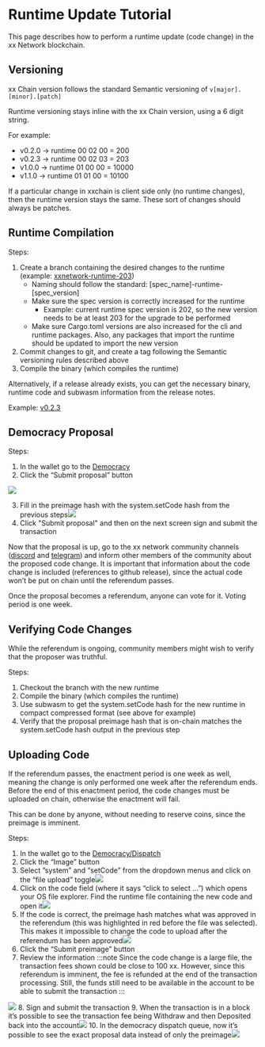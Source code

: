 # Runtime Update Tutorial
This page describes how to perform a runtime update (code change)
in the xx Network blockchain.

## Versioning

xx Chain version follows the standard Semantic versioning of
`v[major].[minor].[patch]`

Runtime versioning stays inline with the xx Chain version, using a 6
digit string.

For example:

-   v0.2.0 -> runtime 00 02 00 = 200
-   v0.2.3 -> runtime 00 02 03 = 203
-   v1.0.0 -> runtime 01 00 00 = 10000
-   v1.1.0 -> runtime 01 01 00 = 10100

If a particular change in xxchain is client side only (no runtime
changes), then the runtime version stays the same. These sort of changes
should always be patches.

## Runtime Compilation

Steps:

1.  Create a branch containing the desired changes to the runtime
    (example:
    [xxnetwork-runtime-203](https://github.com/xx-labs/xxchain/tree/xxnetwork-runtime-203))
    -   Naming should follow the standard:
        \[spec_name\]-runtime-\[spec_version\]
    -   Make sure the spec version is correctly increased for the
        runtime
        -   Example: current runtime spec version is 202, so the new version
            needs to be at least 203 for the upgrade to be performed
    -   Make sure Cargo.toml versions are also increased for the cli and
        runtime packages. Also, any packages that import the runtime
        should be updated to import the new version
2.  Commit changes to git, and create a tag following the Semantic
    versioning rules described above
3.  Compile the binary (which compiles the runtime)

Alternatively, if a release already exists, you can get the necessary
binary, runtime code and subwasm information from the release notes.

Example:
[v0.2.3](https://github.com/xx-labs/xxchain/releases/tag/v0.2.3)

## Democracy Proposal

Steps:

1.  In the wallet go to the
    [Democracy](https://wallet.xx.network/#/democracy)
2.  Click the “Submit proposal” button

![](@site/static/img/Screen_Shot_2022-04-26_at_2.06.27_PM.png)

3.  Fill in the preimage hash with the system.setCode hash from the
    previous steps![](@site/static/img/Screen_Shot_2022-04-26_at_2.07.48_PM.png)
4.  Click "Submit proposal" and then on the next screen sign and submit
    the transaction

Now that the proposal is up, go to the xx network community channels
([discord](https://discord.com/invite/Y8pCkbK) and
[telegram](https://t.me/xxnetwork)) and inform other members of the
community about the proposed code change. It is important that
information about the code change is included (references to github
release), since the actual code won’t be put on chain until the
referendum passes.

Once the proposal becomes a referendum, anyone can vote for it. Voting
period is one week.

## Verifying Code Changes

While the referendum is ongoing, community members might wish to verify
that the proposer was truthful.

Steps:

1.  Checkout the branch with the new runtime
2.  Compile the binary (which compiles the runtime)
3.  Use subwasm to get the system.setCode hash for the new runtime in
    compact compressed format (see above for example)
4.  Verify that the proposal preimage hash that is on-chain matches the
    system.setCode hash output in the previous step

## Uploading Code

If the referendum passes, the enactment period is one week as well,
meaning the change is only performed one week after the referendum ends.
Before the end of this enactment period, the code changes must be
uploaded on chain, otherwise the enactment will fail.

This can be done by anyone, without needing to reserve coins, since the
preimage is imminent.

Steps:

1.  In the wallet go to the
    [Democracy/Dispatch](https://wallet.xx.network/#/democracy/dispatch)
2.  Click the “Image” button
3.  Select ”system” and “setCode” from the dropdown menus and click on
    the “file upload” toggle![](@site/static/img/Screen_Shot_2022-04-26_at_2.19.45_PM.png)
4.  Click on the code field (where it says “click to select …”) which
    opens your OS file explorer. Find the runtime file containing the
    new code and open it![](@site/static/img/Screen_Shot_2022-04-26_at_2.20.26_PM.png)
5.  If the code is correct, the preimage hash matches what was approved
    in the referendum (this was highlighted in red before the file was
    selected). This makes it impossible to change the code to upload
    after the referendum has been approved![](@site/static/img/Screen_Shot_2022-04-26_at_2.20.37_PM.png)
6.  Click the “Submit preimage” button
7.  Review the information
:::note
Since the code change is a large file, the transaction
        fees shown could be close to 100 xx. However, since this
        referendum is imminent, the fee is refunded at the end of the
        transaction processing. Still, the funds still need to be
        available in the account to be able to submit the transaction
:::

![](@site/static/img/Screen_Shot_2022-04-26_at_2.20.49_PM.png)
8.  Sign and submit the transaction
9.  When the transaction is in a block it’s possible to see the
    transaction fee being Withdraw and then Deposited back into the
    account![](@site/static/img/Screen_Shot_2022-04-26_at_2.21.51_PM.png)
10. In the democracy dispatch queue, now it’s possible to see the exact
    proposal data instead of only the preimage![](@site/static/img/Screen_Shot_2022-04-26_at_2.21.07_PM.png)
